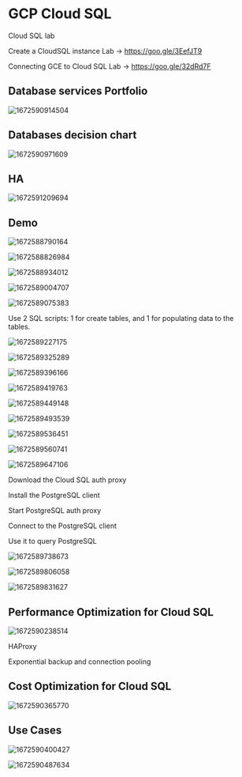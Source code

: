 # GCP Cloud SQL

Cloud SQL lab

<!-- https://www.youtube.com/watch?v=q6noaMAnk5s -->

Create a CloudSQL instance Lab → <https://goo.gle/3EefJT9>

Connecting GCE to Cloud SQL Lab → <https://goo.gle/32dRd7F>

## Database services Portfolio

![1672590914504](image/GCP_CloudSQL/1672590914504.png)

## Databases decision chart

![1672590971609](image/GCP_CloudSQL/1672590971609.png)

## HA

![1672591209694](image/GCP_CloudSQL/1672591209694.png)

## Demo

![1672588790164](image/GCP_CloudSQL/1672588790164.png)

![1672588826984](image/GCP_CloudSQL/1672588826984.png)

![1672588934012](image/GCP_CloudSQL/1672588934012.png)

![1672589004707](image/GCP_CloudSQL/1672589004707.png)

![1672589075383](image/GCP_CloudSQL/1672589075383.png)

Use 2 SQL scripts: 1 for create tables, and 1 for populating data to the tables.

![1672589227175](image/GCP_CloudSQL/1672589227175.png)

![1672589325289](image/GCP_CloudSQL/1672589325289.png)

![1672589396166](image/GCP_CloudSQL/1672589396166.png)

![1672589419763](image/GCP_CloudSQL/1672589419763.png)

![1672589449148](image/GCP_CloudSQL/1672589449148.png)

![1672589493539](image/GCP_CloudSQL/1672589493539.png)

![1672589536451](image/GCP_CloudSQL/1672589536451.png)

![1672589560741](image/GCP_CloudSQL/1672589560741.png)

![1672589647106](image/GCP_CloudSQL/1672589647106.png)

Download the Cloud SQL auth proxy

Install the PostgreSQL client

Start PostgreSQL auth proxy

Connect to the PostgreSQL client

Use it to query PostgreSQL

![1672589738673](image/GCP_CloudSQL/1672589738673.png)

![1672589806058](image/GCP_CloudSQL/1672589806058.png)

![1672589831627](image/GCP_CloudSQL/1672589831627.png)

## Performance Optimization for Cloud SQL

![1672590238514](image/GCP_CloudSQL/1672590238514.png)

HAProxy

Exponential backup and connection pooling

## Cost Optimization for Cloud SQL

![1672590365770](image/GCP_CloudSQL/1672590365770.png)

## Use Cases

![1672590400427](image/GCP_CloudSQL/1672590400427.png)

![1672590487634](image/GCP_CloudSQL/1672590487634.png)
